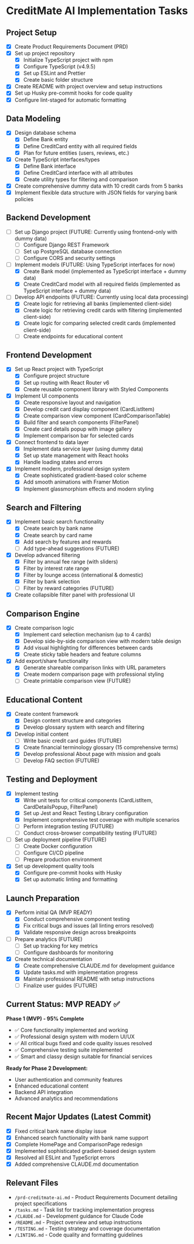 # CreditMate AI Implementation Tasks

## Project Setup

- [x] Create Product Requirements Document (PRD)
- [x] Set up project repository
  - [x] Initialize TypeScript project with npm
  - [x] Configure TypeScript (v4.9.5)
  - [x] Set up ESLint and Prettier
  - [x] Create basic folder structure
- [x] Create README with project overview and setup instructions
- [x] Set up Husky pre-commit hooks for code quality
- [x] Configure lint-staged for automatic formatting

## Data Modeling

- [x] Design database schema
  - [x] Define Bank entity
  - [x] Define CreditCard entity with all required fields
  - [x] Plan for future entities (users, reviews, etc.)
- [x] Create TypeScript interfaces/types
  - [x] Define Bank interface
  - [x] Define CreditCard interface with all attributes
  - [x] Create utility types for filtering and comparison
- [x] Create comprehensive dummy data with 10 credit cards from 5 banks
- [x] Implement flexible data structure with JSON fields for varying bank policies

## Backend Development

- [ ] Set up Django project (FUTURE: Currently using frontend-only with dummy data)
  - [ ] Configure Django REST Framework
  - [ ] Set up PostgreSQL database connection
  - [ ] Configure CORS and security settings
- [ ] Implement models (FUTURE: Using TypeScript interfaces for now)
  - [x] Create Bank model (implemented as TypeScript interface + dummy data)
  - [x] Create CreditCard model with all required fields (implemented as TypeScript interface + dummy data)
- [ ] Develop API endpoints (FUTURE: Currently using local data processing)
  - [x] Create logic for retrieving all banks (implemented client-side)
  - [x] Create logic for retrieving credit cards with filtering (implemented client-side)
  - [x] Create logic for comparing selected credit cards (implemented client-side)
  - [ ] Create endpoints for educational content

## Frontend Development

- [x] Set up React project with TypeScript
  - [x] Configure project structure
  - [x] Set up routing with React Router v6
  - [x] Create reusable component library with Styled Components
- [x] Implement UI components
  - [x] Create responsive layout and navigation
  - [x] Develop credit card display component (CardListItem)
  - [x] Create comparison view component (CardComparisonTable)
  - [x] Build filter and search components (FilterPanel)
  - [x] Create card details popup with image gallery
  - [x] Implement comparison bar for selected cards
- [x] Connect frontend to data layer
  - [x] Implement data service layer (using dummy data)
  - [x] Set up state management with React hooks
  - [x] Handle loading states and errors
- [x] Implement modern, professional design system
  - [x] Create sophisticated gradient-based color scheme
  - [x] Add smooth animations with Framer Motion
  - [x] Implement glassmorphism effects and modern styling

## Search and Filtering

- [x] Implement basic search functionality
  - [x] Create search by bank name
  - [x] Create search by card name
  - [x] Add search by features and rewards
  - [ ] Add type-ahead suggestions (FUTURE)
- [x] Develop advanced filtering
  - [x] Filter by annual fee range (with sliders)
  - [x] Filter by interest rate range
  - [x] Filter by lounge access (international & domestic)
  - [x] Filter by bank selection
  - [ ] Filter by reward categories (FUTURE)
- [x] Create collapsible filter panel with professional UI

## Comparison Engine

- [x] Create comparison logic
  - [x] Implement card selection mechanism (up to 4 cards)
  - [x] Develop side-by-side comparison view with modern table design
  - [x] Add visual highlighting for differences between cards
  - [x] Create sticky table headers and feature columns
- [x] Add export/share functionality
  - [x] Generate shareable comparison links with URL parameters
  - [x] Create modern comparison page with professional styling
  - [ ] Create printable comparison view (FUTURE)

## Educational Content

- [x] Create content framework
  - [x] Design content structure and categories
  - [x] Develop glossary system with search and filtering
- [x] Develop initial content
  - [ ] Write basic credit card guides (FUTURE)
  - [x] Create financial terminology glossary (15 comprehensive terms)
  - [x] Develop professional About page with mission and goals
  - [ ] Develop FAQ section (FUTURE)

## Testing and Deployment

- [x] Implement testing
  - [x] Write unit tests for critical components (CardListItem, CardDetailsPopup, FilterPanel)
  - [x] Set up Jest and React Testing Library configuration
  - [x] Implement comprehensive test coverage with multiple scenarios
  - [ ] Perform integration testing (FUTURE)
  - [ ] Conduct cross-browser compatibility testing (FUTURE)
- [ ] Set up deployment pipeline (FUTURE)
  - [ ] Create Docker configuration
  - [ ] Configure CI/CD pipeline
  - [ ] Prepare production environment
- [x] Set up development quality tools
  - [x] Configure pre-commit hooks with Husky
  - [x] Set up automatic linting and formatting

## Launch Preparation

- [x] Perform initial QA (MVP READY)
  - [x] Conduct comprehensive component testing
  - [x] Fix critical bugs and issues (all linting errors resolved)
  - [x] Validate responsive design across breakpoints
- [ ] Prepare analytics (FUTURE)
  - [ ] Set up tracking for key metrics
  - [ ] Configure dashboards for monitoring
- [x] Create technical documentation
  - [x] Create comprehensive CLAUDE.md for development guidance
  - [x] Update tasks.md with implementation progress
  - [x] Maintain professional README with setup instructions
  - [ ] Finalize user guides (FUTURE)

## Current Status: MVP READY ✅

**Phase 1 (MVP) - 95% Complete**

- ✅ Core functionality implemented and working
- ✅ Professional design system with modern UI/UX
- ✅ All critical bugs fixed and code quality issues resolved
- ✅ Comprehensive testing suite implemented
- ✅ Smart and classy design suitable for financial services

**Ready for Phase 2 Development:**

- User authentication and community features
- Enhanced educational content
- Backend API integration
- Advanced analytics and recommendations

## Recent Major Updates (Latest Commit)

- [x] Fixed critical bank name display issue
- [x] Enhanced search functionality with bank name support
- [x] Complete HomePage and ComparisonPage redesign
- [x] Implemented sophisticated gradient-based design system
- [x] Resolved all ESLint and TypeScript errors
- [x] Added comprehensive CLAUDE.md documentation

## Relevant Files

- `/prd-creditmate-ai.md` - Product Requirements Document detailing project specifications
- `/tasks.md` - Task list for tracking implementation progress
- `/CLAUDE.md` - Development guidance for Claude Code
- `/README.md` - Project overview and setup instructions
- `/TESTING.md` - Testing strategy and coverage documentation
- `/LINTING.md` - Code quality and formatting guidelines
